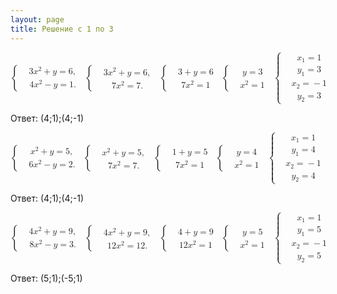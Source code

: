 ```yaml
---
layout: page
title: Решение с 1 по 3
---
```

<script type="text/javascript" async
  src="https://cdnjs.cloudflare.com/ajax/libs/mathjax/2.7.2/MathJax.js?config=TeX-MML-AM_CHTML">
</script>
<math xmlns="http://www.w3.org/1998/Math/MathML">
  <mrow>
    <mo>{</mo>
    <mtable columnalign="left left" rowspacing=".2em" columnspacing="1em" displaystyle="false">
      <mtr>
        <mtd />
        <mtd>
          <mn>3</mn>
          <msup>
            <mi>x</mi>
            <mn>2</mn>
          </msup>
          <mo>+</mo>
          <mi>y</mi>
          <mo>=</mo>
          <mn>6</mn>
          <mo>,</mo>
        </mtd>
      </mtr>
      <mtr>
        <mtd />
        <mtd>
          <mn>4</mn>
          <msup>
            <mi>x</mi>
            <mn>2</mn>
          </msup>
          <mo>&#x2212;<!-- − --></mo>
          <mi>y</mi>
          <mo>=</mo>
          <mn>1.</mn>
        </mtd>
      </mtr>
    </mtable>
    <mo fence="true" stretchy="true" symmetric="true"></mo>
  </mrow>
  <mrow>
    <mo>{</mo>
    <mtable columnalign="left left" rowspacing=".2em" columnspacing="1em" displaystyle="false">
      <mtr>
        <mtd />
        <mtd>
          <mn>3</mn>
          <msup>
            <mi>x</mi>
            <mn>2</mn>
          </msup>
          <mo>+</mo>
          <mi>y</mi>
          <mo>=</mo>
          <mn>6</mn>
          <mo>,</mo>
        </mtd>
      </mtr>
      <mtr>
        <mtd />
        <mtd>
          <mn>7</mn>
          <msup>
            <mi>x</mi>
            <mn>2</mn>
          </msup>
          <mo>=</mo>
          <mn>7.</mn>
        </mtd>
      </mtr>
    </mtable>
    <mo fence="true" stretchy="true" symmetric="true"></mo>
  </mrow>
  <mrow>
    <mo>{</mo>
    <mtable columnalign="left left" rowspacing=".2em" columnspacing="1em" displaystyle="false">
      <mtr>
        <mtd />
        <mtd>
          <mn>3</mn>
          <mo>+</mo>
          <mi>y</mi>
          <mo>=</mo>
          <mn>6</mn>
        </mtd>
      </mtr>
      <mtr>
        <mtd />
        <mtd>
          <mn>7</mn>
          <msup>
            <mi>x</mi>
            <mn>2</mn>
          </msup>
          <mo>=</mo>
          <mn>1</mn>
        </mtd>
      </mtr>
    </mtable>
    <mo fence="true" stretchy="true" symmetric="true"></mo>
  </mrow>
  <mrow>
    <mo>{</mo>
    <mtable columnalign="left left" rowspacing=".2em" columnspacing="1em" displaystyle="false">
      <mtr>
        <mtd />
        <mtd>
          <mi>y</mi>
          <mo>=</mo>
          <mn>3</mn>
        </mtd>
      </mtr>
      <mtr>
        <mtd />
        <mtd>
          <msup>
            <mi>x</mi>
            <mn>2</mn>
          </msup>
          <mo>=</mo>
          <mn>1</mn>
        </mtd>
      </mtr>
    </mtable>
    <mo fence="true" stretchy="true" symmetric="true"></mo>
  </mrow>
  <mrow>
    <mo>{</mo>
    <mtable columnalign="left left" rowspacing=".2em" columnspacing="1em" displaystyle="false">
      <mtr>
        <mtd />
        <mtd>
          <msub>
            <mi>x</mi>
            <mn>1</mn>
          </msub>
          <mo>=</mo>
          <mn>1</mn>
        </mtd>
      </mtr>
      <mtr>
        <mtd />
        <mtd>
          <msub>
            <mi>y</mi>
            <mn>1</mn>
          </msub>
          <mo>=</mo>
          <mn>3</mn>
        </mtd>
      </mtr>
      <mtr>
        <mtd />
        <mtd>
          <msub>
            <mi>x</mi>
            <mn>2</mn>
          </msub>
          <mo>=</mo>
          <mo>&#x2212;<!-- − --></mo>
          <mn>1</mn>
        </mtd>
      </mtr>
      <mtr>
        <mtd />
        <mtd>
          <msub>
            <mi>y</mi>
            <mn>2</mn>
          </msub>
          <mo>=</mo>
          <mn>3</mn>
        </mtd>
      </mtr>
    </mtable>
    <mo fence="true" stretchy="true" symmetric="true"></mo>
  </mrow>
</math>
<p>Ответ: (4;1);(4;-1)</p>
<math xmlns="http://www.w3.org/1998/Math/MathML">
  <mrow>
    <mo>{</mo>
    <mtable columnalign="left left" rowspacing=".2em" columnspacing="1em" displaystyle="false">
      <mtr>
        <mtd />
        <mtd>
          <msup>
            <mi>x</mi>
            <mn>2</mn>
          </msup>
          <mo>+</mo>
          <mi>y</mi>
          <mo>=</mo>
          <mn>5</mn>
          <mo>,</mo>
        </mtd>
      </mtr>
      <mtr>
        <mtd />
        <mtd>
          <mn>6</mn>
          <msup>
            <mi>x</mi>
            <mn>2</mn>
          </msup>
          <mo>&#x2212;<!-- − --></mo>
          <mi>y</mi>
          <mo>=</mo>
          <mn>2.</mn>
        </mtd>
      </mtr>
    </mtable>
    <mo fence="true" stretchy="true" symmetric="true"></mo>
  </mrow>
  <mrow>
    <mo>{</mo>
    <mtable columnalign="left left" rowspacing=".2em" columnspacing="1em" displaystyle="false">
      <mtr>
        <mtd />
        <mtd>
          <msup>
            <mi>x</mi>
            <mn>2</mn>
          </msup>
          <mo>+</mo>
          <mi>y</mi>
          <mo>=</mo>
          <mn>5</mn>
          <mo>,</mo>
        </mtd>
      </mtr>
      <mtr>
        <mtd />
        <mtd>
          <mn>7</mn>
          <msup>
            <mi>x</mi>
            <mn>2</mn>
          </msup>
          <mo>=</mo>
          <mn>7.</mn>
        </mtd>
      </mtr>
    </mtable>
    <mo fence="true" stretchy="true" symmetric="true"></mo>
  </mrow>
  <mrow>
    <mo>{</mo>
    <mtable columnalign="left left" rowspacing=".2em" columnspacing="1em" displaystyle="false">
      <mtr>
        <mtd />
        <mtd>
          <mn>1</mn>
          <mo>+</mo>
          <mi>y</mi>
          <mo>=</mo>
          <mn>5</mn>
        </mtd>
      </mtr>
      <mtr>
        <mtd />
        <mtd>
          <mn>7</mn>
          <msup>
            <mi>x</mi>
            <mn>2</mn>
          </msup>
          <mo>=</mo>
          <mn>1</mn>
        </mtd>
      </mtr>
    </mtable>
    <mo fence="true" stretchy="true" symmetric="true"></mo>
  </mrow>
  <mrow>
    <mo>{</mo>
    <mtable columnalign="left left" rowspacing=".2em" columnspacing="1em" displaystyle="false">
      <mtr>
        <mtd />
        <mtd>
          <mi>y</mi>
          <mo>=</mo>
          <mn>4</mn>
        </mtd>
      </mtr>
      <mtr>
        <mtd />
        <mtd>
          <msup>
            <mi>x</mi>
            <mn>2</mn>
          </msup>
          <mo>=</mo>
          <mn>1</mn>
        </mtd>
      </mtr>
    </mtable>
    <mo fence="true" stretchy="true" symmetric="true"></mo>
  </mrow>
  <mrow>
    <mo>{</mo>
    <mtable columnalign="left left" rowspacing=".2em" columnspacing="1em" displaystyle="false">
      <mtr>
        <mtd />
        <mtd>
          <msub>
            <mi>x</mi>
            <mn>1</mn>
          </msub>
          <mo>=</mo>
          <mn>1</mn>
        </mtd>
      </mtr>
      <mtr>
        <mtd />
        <mtd>
          <msub>
            <mi>y</mi>
            <mn>1</mn>
          </msub>
          <mo>=</mo>
          <mn>4</mn>
        </mtd>
      </mtr>
      <mtr>
        <mtd />
        <mtd>
          <msub>
            <mi>x</mi>
            <mn>2</mn>
          </msub>
          <mo>=</mo>
          <mo>&#x2212;<!-- − --></mo>
          <mn>1</mn>
        </mtd>
      </mtr>
      <mtr>
        <mtd />
        <mtd>
          <msub>
            <mi>y</mi>
            <mn>2</mn>
          </msub>
          <mo>=</mo>
          <mn>4</mn>
        </mtd>
      </mtr>
    </mtable>
    <mo fence="true" stretchy="true" symmetric="true"></mo>
  </mrow>
</math>
<p>Ответ: (4;1);(4;-1)</p>
<math xmlns="http://www.w3.org/1998/Math/MathML">
  <mrow>
    <mo>{</mo>
    <mtable columnalign="left left" rowspacing=".2em" columnspacing="1em" displaystyle="false">
      <mtr>
        <mtd />
        <mtd>
          <mn>4</mn>
          <msup>
            <mi>x</mi>
            <mn>2</mn>
          </msup>
          <mo>+</mo>
          <mi>y</mi>
          <mo>=</mo>
          <mn>9</mn>
          <mo>,</mo>
        </mtd>
      </mtr>
      <mtr>
        <mtd />
        <mtd>
          <mn>8</mn>
          <msup>
            <mi>x</mi>
            <mn>2</mn>
          </msup>
          <mo>&#x2212;<!-- − --></mo>
          <mi>y</mi>
          <mo>=</mo>
          <mn>3.</mn>
        </mtd>
      </mtr>
    </mtable>
    <mo fence="true" stretchy="true" symmetric="true"></mo>
  </mrow>
  <mrow>
    <mo>{</mo>
    <mtable columnalign="left left" rowspacing=".2em" columnspacing="1em" displaystyle="false">
      <mtr>
        <mtd />
        <mtd>
          <mn>4</mn>
          <msup>
            <mi>x</mi>
            <mn>2</mn>
          </msup>
          <mo>+</mo>
          <mi>y</mi>
          <mo>=</mo>
          <mn>9</mn>
          <mo>,</mo>
        </mtd>
      </mtr>
      <mtr>
        <mtd />
        <mtd>
          <mn>12</mn>
          <msup>
            <mi>x</mi>
            <mn>2</mn>
          </msup>
          <mo>=</mo>
          <mn>12.</mn>
        </mtd>
      </mtr>
    </mtable>
    <mo fence="true" stretchy="true" symmetric="true"></mo>
  </mrow>
  <mrow>
    <mo>{</mo>
    <mtable columnalign="left left" rowspacing=".2em" columnspacing="1em" displaystyle="false">
      <mtr>
        <mtd />
        <mtd>
          <mn>4</mn>
          <mo>+</mo>
          <mi>y</mi>
          <mo>=</mo>
          <mn>9</mn>
        </mtd>
      </mtr>
      <mtr>
        <mtd />
        <mtd>
          <mn>12</mn>
          <msup>
            <mi>x</mi>
            <mn>2</mn>
          </msup>
          <mo>=</mo>
          <mn>1</mn>
        </mtd>
      </mtr>
    </mtable>
    <mo fence="true" stretchy="true" symmetric="true"></mo>
  </mrow>
  <mrow>
    <mo>{</mo>
    <mtable columnalign="left left" rowspacing=".2em" columnspacing="1em" displaystyle="false">
      <mtr>
        <mtd />
        <mtd>
          <mi>y</mi>
          <mo>=</mo>
          <mn>5</mn>
        </mtd>
      </mtr>
      <mtr>
        <mtd />
        <mtd>
          <msup>
            <mi>x</mi>
            <mn>2</mn>
          </msup>
          <mo>=</mo>
          <mn>1</mn>
        </mtd>
      </mtr>
    </mtable>
    <mo fence="true" stretchy="true" symmetric="true"></mo>
  </mrow>
  <mrow>
    <mo>{</mo>
    <mtable columnalign="left left" rowspacing=".2em" columnspacing="1em" displaystyle="false">
      <mtr>
        <mtd />
        <mtd>
          <msub>
            <mi>x</mi>
            <mn>1</mn>
          </msub>
          <mo>=</mo>
          <mn>1</mn>
        </mtd>
      </mtr>
      <mtr>
        <mtd />
        <mtd>
          <msub>
            <mi>y</mi>
            <mn>1</mn>
          </msub>
          <mo>=</mo>
          <mn>5</mn>
        </mtd>
      </mtr>
      <mtr>
        <mtd />
        <mtd>
          <msub>
            <mi>x</mi>
            <mn>2</mn>
          </msub>
          <mo>=</mo>
          <mo>&#x2212;<!-- − --></mo>
          <mn>1</mn>
        </mtd>
      </mtr>
      <mtr>
        <mtd />
        <mtd>
          <msub>
            <mi>y</mi>
            <mn>2</mn>
          </msub>
          <mo>=</mo>
          <mn>5</mn>
        </mtd>
      </mtr>
    </mtable>
    <mo fence="true" stretchy="true" symmetric="true"></mo>
  </mrow>
</math>
<p>Ответ: (5;1);(-5;1)</p>

